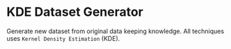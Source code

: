 # KDE Dataset Generator

Generate new dataset from original data keeping knowledge. All techniques uses `Kernel Density Estimation` (KDE).
